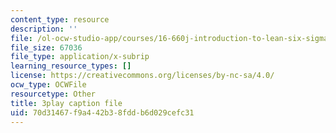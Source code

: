 ```yaml
---
content_type: resource
description: ''
file: /ol-ocw-studio-app/courses/16-660j-introduction-to-lean-six-sigma-methods-january-iap-2012/70d31467f9a442b38fddb6d029cefc31_S_VLW77bN5E.srt
file_size: 67036
file_type: application/x-subrip
learning_resource_types: []
license: https://creativecommons.org/licenses/by-nc-sa/4.0/
ocw_type: OCWFile
resourcetype: Other
title: 3play caption file
uid: 70d31467-f9a4-42b3-8fdd-b6d029cefc31
---
```

